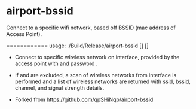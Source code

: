 airport-bssid
=============

Connect to a specific wifi network, based off BSSID (mac address of Access Point).

============
usage: ./Build/Release/airport-bssid <ifname> [<bssid>] [<password>]

- Connect to specific wireless network on <ifname> interface, provided by the access point with <bssid> and password <password>.

- If <bssid> and <password> are excluded, a scan of wireless networks from <ifname> interface is performed and a list of wireless networks are returned with ssid, bssid, channel, and signal strength details.

- Forked from https://github.com/qpSHiNqp/airport-bssid 
